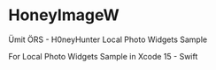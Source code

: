 # HoneyImageW
Ümit ÖRS - H0neyHunter Local Photo Widgets Sample

For Local Photo Widgets Sample in Xcode 15  - Swift
